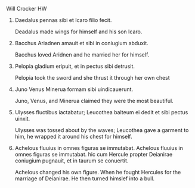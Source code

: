 Will Crocker HW 

1. Daedalus pennas sibi et Icaro filio fecit.

   Deadalus made wings for himself and his son Icaro.

2. Bacchus Ariadnen amauit et sibi in coniugium abduxit.

   Bacchus loved Aridnen and he married her for himself.

3. Pelopia gladium eripuit, et in pectus sibi detrusit.

   Pelopia took the sword and she thrust it through her own chest 

4. Juno Venus Minerua formam sibi uindicauerunt.

   Juno, Venus, and Minerua claimed they were the most beautiful. 

5. Ulysses fluctibus iactabatur; Leucothea balteum ei dedit et sibi pectus uinxit.

   Ulysses was tossed about by the waves; Leucothea gave a garment to him, he wrapped it around his chest for himself. 

6. Achelous fluuius in omnes figuras se immutabat. Achelous fluuius in omnes figuras se immutabat. hic cum Hercule propter Deianirae coniugium pugnauit,  et in taurum se conuertit.

   Achelous changed his own figure. When he fought Hercules for the marriage of Deianirae. He then turned himslef into a bull.
